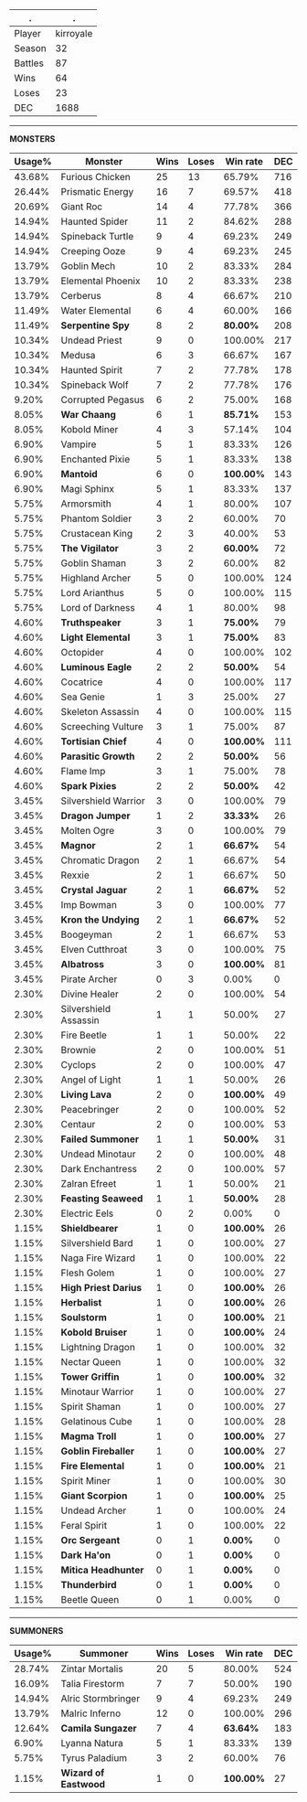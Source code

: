 .|.
|-|-
Player|kirroyale
Season|32
Battles|87
Wins|64
Loses|23
DEC|1688

---
**MONSTERS**

Usage%|Monster|Wins|Loses|Win rate|DEC|
-|-|-|-|-|-|
43.68%|Furious Chicken|25|13|65.79%|716|
26.44%|Prismatic Energy|16|7|69.57%|418|
20.69%|Giant Roc|14|4|77.78%|366|
14.94%|Haunted Spider|11|2|84.62%|288|
14.94%|Spineback Turtle|9|4|69.23%|249|
14.94%|Creeping Ooze|9|4|69.23%|245|
13.79%|Goblin Mech|10|2|83.33%|284|
13.79%|Elemental Phoenix|10|2|83.33%|238|
13.79%|Cerberus|8|4|66.67%|210|
11.49%|Water Elemental|6|4|60.00%|166|
11.49%|**Serpentine Spy**|8|2|**80.00%**|208|
10.34%|Undead Priest|9|0|100.00%|217|
10.34%|Medusa|6|3|66.67%|167|
10.34%|Haunted Spirit|7|2|77.78%|178|
10.34%|Spineback Wolf|7|2|77.78%|176|
9.20%|Corrupted Pegasus|6|2|75.00%|168|
8.05%|**War Chaang**|6|1|**85.71%**|153|
8.05%|Kobold Miner|4|3|57.14%|104|
6.90%|Vampire|5|1|83.33%|126|
6.90%|Enchanted Pixie|5|1|83.33%|138|
6.90%|**Mantoid**|6|0|**100.00%**|143|
6.90%|Magi Sphinx|5|1|83.33%|137|
5.75%|Armorsmith|4|1|80.00%|107|
5.75%|Phantom Soldier|3|2|60.00%|70|
5.75%|Crustacean King|2|3|40.00%|53|
5.75%|**The Vigilator**|3|2|**60.00%**|72|
5.75%|Goblin Shaman|3|2|60.00%|82|
5.75%|Highland Archer|5|0|100.00%|124|
5.75%|Lord Arianthus|5|0|100.00%|115|
5.75%|Lord of Darkness|4|1|80.00%|98|
4.60%|**Truthspeaker**|3|1|**75.00%**|79|
4.60%|**Light Elemental**|3|1|**75.00%**|83|
4.60%|Octopider|4|0|100.00%|102|
4.60%|**Luminous Eagle**|2|2|**50.00%**|54|
4.60%|Cocatrice|4|0|100.00%|117|
4.60%|Sea Genie|1|3|25.00%|27|
4.60%|Skeleton Assassin|4|0|100.00%|115|
4.60%|Screeching Vulture|3|1|75.00%|87|
4.60%|**Tortisian Chief**|4|0|**100.00%**|111|
4.60%|**Parasitic Growth**|2|2|**50.00%**|56|
4.60%|Flame Imp|3|1|75.00%|78|
4.60%|**Spark Pixies**|2|2|**50.00%**|42|
3.45%|Silvershield Warrior|3|0|100.00%|79|
3.45%|**Dragon Jumper**|1|2|**33.33%**|26|
3.45%|Molten Ogre|3|0|100.00%|79|
3.45%|**Magnor**|2|1|**66.67%**|54|
3.45%|Chromatic Dragon|2|1|66.67%|54|
3.45%|Rexxie|2|1|66.67%|50|
3.45%|**Crystal Jaguar**|2|1|**66.67%**|52|
3.45%|Imp Bowman|3|0|100.00%|77|
3.45%|**Kron the Undying**|2|1|**66.67%**|52|
3.45%|Boogeyman|2|1|66.67%|53|
3.45%|Elven Cutthroat|3|0|100.00%|75|
3.45%|**Albatross**|3|0|**100.00%**|81|
3.45%|Pirate Archer|0|3|0.00%|0|
2.30%|Divine Healer|2|0|100.00%|54|
2.30%|Silvershield Assassin|1|1|50.00%|27|
2.30%|Fire Beetle|1|1|50.00%|22|
2.30%|Brownie|2|0|100.00%|51|
2.30%|Cyclops|2|0|100.00%|47|
2.30%|Angel of Light|1|1|50.00%|26|
2.30%|**Living Lava**|2|0|**100.00%**|49|
2.30%|Peacebringer|2|0|100.00%|52|
2.30%|Centaur|2|0|100.00%|53|
2.30%|**Failed Summoner**|1|1|**50.00%**|31|
2.30%|Undead Minotaur|2|0|100.00%|48|
2.30%|Dark Enchantress|2|0|100.00%|57|
2.30%|Zalran Efreet|1|1|50.00%|21|
2.30%|**Feasting Seaweed**|1|1|**50.00%**|28|
2.30%|Electric Eels|0|2|0.00%|0|
1.15%|**Shieldbearer**|1|0|**100.00%**|26|
1.15%|Silvershield Bard|1|0|100.00%|27|
1.15%|Naga Fire Wizard|1|0|100.00%|22|
1.15%|Flesh Golem|1|0|100.00%|27|
1.15%|**High Priest Darius**|1|0|**100.00%**|26|
1.15%|**Herbalist**|1|0|**100.00%**|26|
1.15%|**Soulstorm**|1|0|**100.00%**|21|
1.15%|**Kobold Bruiser**|1|0|**100.00%**|24|
1.15%|Lightning Dragon|1|0|100.00%|32|
1.15%|Nectar Queen|1|0|100.00%|32|
1.15%|**Tower Griffin**|1|0|**100.00%**|32|
1.15%|Minotaur Warrior|1|0|100.00%|27|
1.15%|Spirit Shaman|1|0|100.00%|27|
1.15%|Gelatinous Cube|1|0|100.00%|28|
1.15%|**Magma Troll**|1|0|**100.00%**|27|
1.15%|**Goblin Fireballer**|1|0|**100.00%**|27|
1.15%|**Fire Elemental**|1|0|**100.00%**|21|
1.15%|Spirit Miner|1|0|100.00%|30|
1.15%|**Giant Scorpion**|1|0|**100.00%**|25|
1.15%|Undead Archer|1|0|100.00%|24|
1.15%|Feral Spirit|1|0|100.00%|22|
1.15%|**Orc Sergeant**|0|1|**0.00%**|0|
1.15%|**Dark Ha'on**|0|1|**0.00%**|0|
1.15%|**Mitica Headhunter**|0|1|**0.00%**|0|
1.15%|**Thunderbird**|0|1|**0.00%**|0|
1.15%|Beetle Queen|0|1|0.00%|0|

---
**SUMMONERS**

Usage%|Summoner|Wins|Loses|Win rate|DEC|
-|-|-|-|-|-|
28.74%|Zintar Mortalis|20|5|80.00%|524|
16.09%|Talia Firestorm|7|7|50.00%|190|
14.94%|Alric Stormbringer|9|4|69.23%|249|
13.79%|Malric Inferno|12|0|100.00%|296|
12.64%|**Camila Sungazer**|7|4|**63.64%**|183|
6.90%|Lyanna Natura|5|1|83.33%|139|
5.75%|Tyrus Paladium|3|2|60.00%|76|
1.15%|**Wizard of Eastwood**|1|0|**100.00%**|27|
